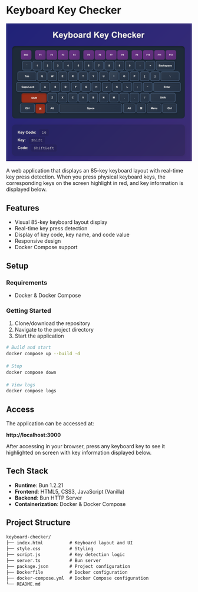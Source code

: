 # Keyboard Key Checker

![Keyboard Key Checker](static/keyboard-checker.png)

A web application that displays an 85-key keyboard layout with real-time key press detection. When you press physical keyboard keys, the corresponding keys on the screen highlight in red, and key information is displayed below.

## Features

- Visual 85-key keyboard layout display
- Real-time key press detection
- Display of key code, key name, and code value
- Responsive design
- Docker Compose support

## Setup

### Requirements

- Docker & Docker Compose

### Getting Started

1. Clone/download the repository
2. Navigate to the project directory
3. Start the application

```bash
# Build and start
docker compose up --build -d

# Stop
docker compose down

# View logs
docker compose logs
```

## Access

The application can be accessed at:

**http://localhost:3000**

After accessing in your browser, press any keyboard key to see it highlighted on screen with key information displayed below.

## Tech Stack

- **Runtime**: Bun 1.2.21
- **Frontend**: HTML5, CSS3, JavaScript (Vanilla)
- **Backend**: Bun HTTP Server
- **Containerization**: Docker & Docker Compose

## Project Structure

```
keyboard-checker/
├── index.html          # Keyboard layout and UI
├── style.css           # Styling
├── script.js           # Key detection logic
├── server.ts           # Bun server
├── package.json        # Project configuration
├── Dockerfile          # Docker configuration
├── docker-compose.yml  # Docker Compose configuration
└── README.md
```
